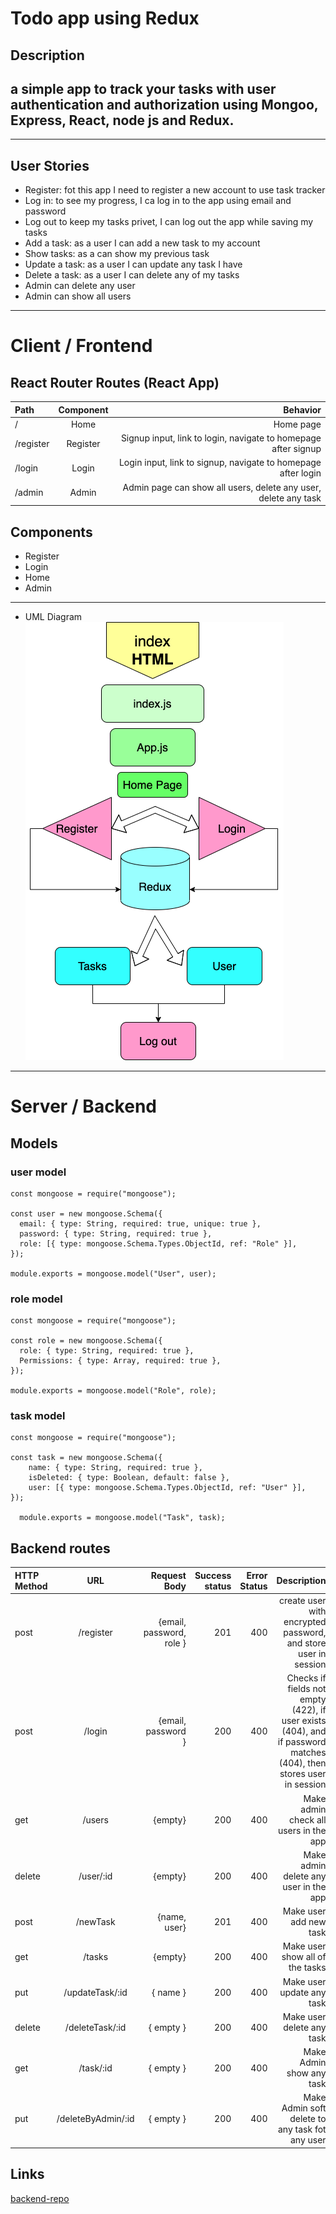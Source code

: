 # Todo app using Redux 
## Description
a simple app to track your tasks with user authentication and authorization using Mongoo, Express, React, node js and Redux.
---
---
## User Stories
* Register: fot this app I need to register a new account to use task tracker
* Log in: to see my progress, I ca log in to the app using email and password
* Log out to keep my tasks privet, I can log out the app while saving my tasks
* Add a task: as a user I can add a new task to my account
* Show tasks: as a can show my previous task
* Update a task: as a user I can update any task I have
* Delete a task: as a user I can delete any of my tasks
* Admin can delete any user
* Admin can show all users
---
# Client / Frontend
## React Router Routes (React App)
| Path | Component | Behavior |
| :---         |     :---:      |          ---: |
| /  | Home     | Home page    |
| /register     | Register      |Signup input, link to login, navigate to homepage after signup      |
| /login   | Login     | Login input, link to signup, navigate to homepage after login    |
| /admin     | Admin       | Admin page can show all users, delete any user, delete any task    |
## Components
* Register
* Login
* Home
* Admin
---
* UML Diagram
![alt text](https://github.com/Ghadier-Alenezi/W09D03/blob/main/Untitled%20Diagram.drawio.png)

---
# Server / Backend 
## Models
### user model
```
const mongoose = require("mongoose");

const user = new mongoose.Schema({
  email: { type: String, required: true, unique: true },
  password: { type: String, required: true },
  role: [{ type: mongoose.Schema.Types.ObjectId, ref: "Role" }],
});

module.exports = mongoose.model("User", user);
```

### role model
```
const mongoose = require("mongoose");

const role = new mongoose.Schema({
  role: { type: String, required: true },
  Permissions: { type: Array, required: true },
});

module.exports = mongoose.model("Role", role);
```
### task model
```
const mongoose = require("mongoose");

const task = new mongoose.Schema({
    name: { type: String, required: true },
    isDeleted: { type: Boolean, default: false },
    user: [{ type: mongoose.Schema.Types.ObjectId, ref: "User" }],
});

  module.exports = mongoose.model("Task", task);
```
## Backend routes
| HTTP Method | URL | Request Body | Success status | Error Status | Description |
| :---         |     :---:      |          ---: |          ---: |          ---: |          ---: | 
| post  | /register    | {email, password, role }    | 201 | 400 | create user with encrypted password, and store user in session
| post  | /login    | {email, password }    | 200 | 400 | Checks if fields not empty (422), if user exists (404), and if password matches (404), then stores user in session
get  | /users    | {empty}    | 200 | 400 | Make admin check all users in the app
delete  | /user/:id    | {empty}    | 200 | 400 | Make admin delete any user in the app
post  | /newTask    | {name, user}    | 201 | 400 | Make user add new task
get  | /tasks    | {empty}    | 200 | 400 | Make user show  all of the tasks
put  | /updateTask/:id   | { name }    | 200 | 400 | Make user update any task
delete  | /deleteTask/:id   | { empty }    | 200 | 400 | Make user delete any task
get  | /task/:id   | { empty }    | 200 | 400 | Make Admin show any task
put  | /deleteByAdmin/:id  | { empty }    | 200 | 400 | Make Admin soft delete to any task fot any user

## Links
[backend-repo](https://github.com/Ghadier-Alenezi/W08D03)